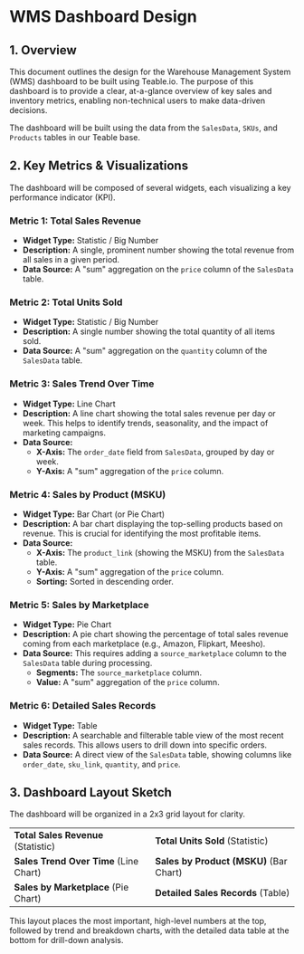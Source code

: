 # WMS Dashboard Design

## 1. Overview

This document outlines the design for the Warehouse Management System (WMS) dashboard to be built using Teable.io. The purpose of this dashboard is to provide a clear, at-a-glance overview of key sales and inventory metrics, enabling non-technical users to make data-driven decisions.

The dashboard will be built using the data from the `SalesData`, `SKUs`, and `Products` tables in our Teable base.

## 2. Key Metrics & Visualizations

The dashboard will be composed of several widgets, each visualizing a key performance indicator (KPI).

### Metric 1: Total Sales Revenue
- **Widget Type:** Statistic / Big Number
- **Description:** A single, prominent number showing the total revenue from all sales in a given period.
- **Data Source:** A "sum" aggregation on the `price` column of the `SalesData` table.

### Metric 2: Total Units Sold
- **Widget Type:** Statistic / Big Number
- **Description:** A single number showing the total quantity of all items sold.
- **Data Source:** A "sum" aggregation on the `quantity` column of the `SalesData` table.

### Metric 3: Sales Trend Over Time
- **Widget Type:** Line Chart
- **Description:** A line chart showing the total sales revenue per day or week. This helps to identify trends, seasonality, and the impact of marketing campaigns.
- **Data Source:**
  - **X-Axis:** The `order_date` field from `SalesData`, grouped by day or week.
  - **Y-Axis:** A "sum" aggregation of the `price` column.

### Metric 4: Sales by Product (MSKU)
- **Widget Type:** Bar Chart (or Pie Chart)
- **Description:** A bar chart displaying the top-selling products based on revenue. This is crucial for identifying the most profitable items.
- **Data Source:**
  - **X-Axis:** The `product_link` (showing the MSKU) from the `SalesData` table.
  - **Y-Axis:** A "sum" aggregation of the `price` column.
  - **Sorting:** Sorted in descending order.

### Metric 5: Sales by Marketplace
- **Widget Type:** Pie Chart
- **Description:** A pie chart showing the percentage of total sales revenue coming from each marketplace (e.g., Amazon, Flipkart, Meesho).
- **Data Source:** This requires adding a `source_marketplace` column to the `SalesData` table during processing.
  - **Segments:** The `source_marketplace` column.
  - **Value:** A "sum" aggregation of the `price` column.

### Metric 6: Detailed Sales Records
- **Widget Type:** Table
- **Description:** A searchable and filterable table view of the most recent sales records. This allows users to drill down into specific orders.
- **Data Source:** A direct view of the `SalesData` table, showing columns like `order_date`, `sku_link`, `quantity`, and `price`.

## 3. Dashboard Layout Sketch

The dashboard will be organized in a 2x3 grid layout for clarity.

|                                         |                                            |
| --------------------------------------- | ------------------------------------------ |
| **Total Sales Revenue** (Statistic)     | **Total Units Sold** (Statistic)           |
| **Sales Trend Over Time** (Line Chart)  | **Sales by Product (MSKU)** (Bar Chart)    |
| **Sales by Marketplace** (Pie Chart)    | **Detailed Sales Records** (Table)         |

This layout places the most important, high-level numbers at the top, followed by trend and breakdown charts, with the detailed data table at the bottom for drill-down analysis.
